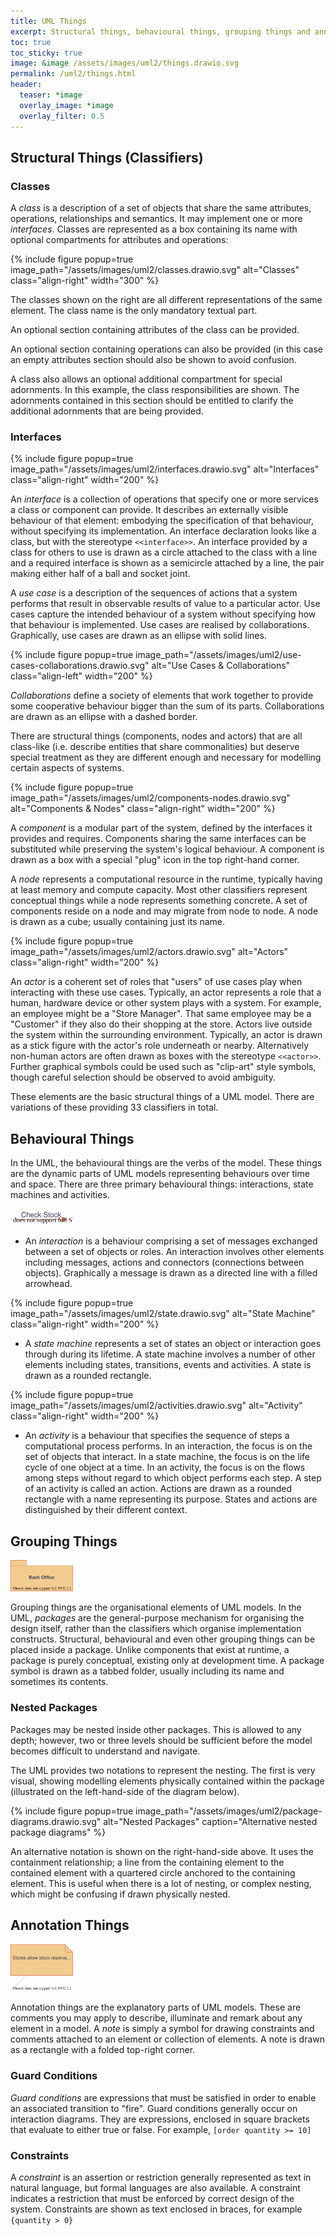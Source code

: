 ```yaml
---
title: UML Things
excerpt: Structural things, behavioural things, grouping things and annotation things
toc: true
toc_sticky: true
image: &image /assets/images/uml2/things.drawio.svg
permalink: /uml2/things.html
header:
  teaser: *image
  overlay_image: *image
  overlay_filter: 0.5
---
```


## Structural Things (Classifiers)

### Classes

A *class* is a description of a set of objects that share the same attributes, operations, relationships and semantics. It may implement one or more *interfaces*. Classes are represented as a box containing its name with optional compartments for attributes and operations:

{% include figure popup=true image_path="/assets/images/uml2/classes.drawio.svg" alt="Classes" class="align-right" width="300" %}

The classes shown on the right are all different representations of the same element. The class name is the only mandatory textual part.

An optional section containing attributes of the class can be provided.

An optional section containing operations can also be provided (in this case an empty attributes section should also be shown to avoid confusion.

A class also allows an optional additional compartment for special adornments. In this example, the class responsibilities are shown. The adornments contained in this section should be entitled to clarify the additional adornments that are being provided.

### Interfaces

{% include figure popup=true image_path="/assets/images/uml2/interfaces.drawio.svg" alt="Interfaces" class="align-right" width="200" %}

An *interface* is a collection of operations that specify one or more services a class or component can provide. It describes an externally visible behaviour of that element: embodying the specification of that behaviour, without specifying its implementation. An interface declaration looks like a class, but with the stereotype `<<interface>>`. An interface provided by a class for others to use is drawn as a circle attached to the class with a line and a required interface is shown as a semicircle attached by a line, the pair making either half of a ball and socket joint.

A *use case* is a description of the sequences of actions that a system performs that result in observable results of value to a particular actor. Use cases capture the intended behaviour of a system without specifying how that behaviour is implemented. Use cases are realised by collaborations. Graphically, use cases are drawn as an ellipse with solid lines.

{% include figure popup=true image_path="/assets/images/uml2/use-cases-collaborations.drawio.svg" alt="Use Cases &amp; Collaborations" class="align-left" width="200" %}

*Collaborations* define a society of elements that work together to provide some cooperative behaviour bigger than the sum of its parts. Collaborations are drawn as an ellipse with a dashed border.

There are structural things (components, nodes and actors) that are all class-like (i.e. describe entities that share commonalities) but deserve special treatment as they are different enough and necessary for modelling certain aspects of systems.

{% include figure popup=true image_path="/assets/images/uml2/components-nodes.drawio.svg" alt="Components &amp; Nodes" class="align-right" width="200" %}

A *component* is a modular part of the system, defined by the interfaces it provides and requires. Components sharing the same interfaces can be substituted while preserving the system's logical behaviour. A component is drawn as a box with a special "plug" icon in the top right-hand corner.

A *node* represents a computational resource in the runtime, typically having at least memory and compute capacity. Most other classifiers represent conceptual things while a node represents something concrete. A set of components reside on a node and may migrate from node to node. A node is drawn as a cube; usually containing just its name.

{% include figure popup=true image_path="/assets/images/uml2/actors.drawio.svg" alt="Actors" class="align-right" width="200" %}

An *actor* is a coherent set of roles that "users" of use cases play when interacting with these use cases. Typically, an actor represents a role that a human, hardware device or other system plays with a system. For example, an employee might be a "Store Manager". That same employee may be a "Customer" if they also do their shopping at the store. Actors live outside the system within the surrounding environment. Typically, an actor is drawn as a stick figure with the actor's role underneath or nearby. Alternatively non-human actors are often drawn as boxes with the stereotype `<<actor>>`. Further graphical symbols could be used such as "clip-art" style symbols, though careful selection should be observed to avoid ambiguity.

These elements are the basic structural things of a UML model. There are variations of these providing 33 classifiers in total.

## Behavioural Things

In the UML, the behavioural things are the verbs of the model. These things are the dynamic parts of UML models representing behaviours over time and space. There are three primary behavioural things: interactions, state machines and activities.

<img src="/assets/images/uml2/message.drawio.svg" alt="Interaction" class="align-right" width="100">

* An *interaction* is a behaviour comprising a set of messages exchanged between a set of objects or roles. An interaction involves other elements including messages, actions and connectors (connections between objects). Graphically a message is drawn as a directed line with a filled arrowhead.

{% include figure popup=true image_path="/assets/images/uml2/state.drawio.svg" alt="State Machine" class="align-right" width="200" %}

* A *state machine* represents a set of states an object or interaction goes through during its lifetime. A state machine involves a number of other elements including states, transitions, events and activities. A state is drawn as a rounded rectangle.

{% include figure popup=true image_path="/assets/images/uml2/activities.drawio.svg" alt="Activity" class="align-right" width="200" %}

*	An *activity* is a behaviour that specifies the sequence of steps a computational process performs. In an interaction, the focus is on the set of objects that interact. In a state machine, the focus is on the life cycle of one object at a time. In an activity, the focus is on the flows among steps without regard to which object performs each step. A step of an activity is called an action. Actions are drawn as a rounded rectangle with a name representing its purpose. States and actions are distinguished by their different context.

## Grouping Things

<img src="/assets/images/uml2/package.drawio.svg" alt="Package" class="align-right" width="100">

Grouping things are the organisational elements of UML models. In the UML, *packages* are the general-purpose mechanism for organising the design itself, rather than the classifiers which organise implementation constructs. Structural, behavioural and even other grouping things can be placed inside a package. Unlike components that exist at runtime, a package is purely conceptual, existing only at development time. A package symbol is drawn as a tabbed folder, usually including its name and sometimes its contents.

### Nested Packages

Packages may be nested inside other packages. This is allowed to any depth; however, two or three levels should be sufficient before the model becomes difficult to understand and navigate.

The UML provides two notations to represent the nesting. The first is very visual, showing modelling elements physically contained within the package (illustrated on the left-hand-side of the diagram below).

{% include figure popup=true image_path="/assets/images/uml2/package-diagrams.drawio.svg" alt="Nested Packages" caption="Alternative nested package diagrams" %}

An alternative notation is shown on the right-hand-side above. It uses the containment relationship; a line from the containing element to the contained element with a quartered circle anchored to the containing element. This is useful when there is a lot of nesting, or complex nesting, which might be confusing if drawn physically nested.

## Annotation Things

<img src="/assets/images/uml2/note.drawio.svg" alt="Annotations" class="align-right" width="100">

Annotation things are the explanatory parts of UML models. These are comments you may apply to describe, illuminate and remark about any element in a model. A *note* is simply a symbol for drawing constraints and comments attached to an element or collection of elements. A note is drawn as a rectangle with a folded top-right corner.

### Guard Conditions

*Guard conditions* are expressions that must be satisfied in order to enable an associated transition to "fire". Guard conditions generally occur on interaction diagrams. They are expressions, enclosed in square brackets that evaluate to either true or false. For example, `[order quantity >= 10]`

### Constraints

A *constraint* is an assertion or restriction generally represented as text in natural language, but formal languages are also available. A constraint indicates a restriction that must be enforced by correct design of the system. Constraints are shown as text enclosed in braces, for example `{quantity > 0}`
